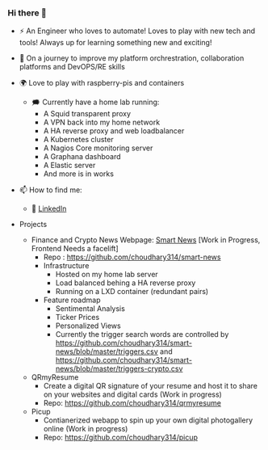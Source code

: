 ### Hi there 👋

- :zap: An Engineer who loves to automate! Loves to play with new tech and tools! Always up for learning something new and exciting! 
- 🌱 On a journey to improve my platform orchrestration, collaboration platforms and DevOPS/RE skills
- :earth_africa: Love to play with raspberry-pis and containers
  - :right_anger_bubble: Currently have a home lab running:
    - A Squid transparent proxy
    - A VPN back into my home network
    - A HA reverse proxy and web loadbalancer
    - A Kubernetes cluster
    - A Nagios Core monitoring server
    - A Graphana dashboard
    - A Elastic server
    - And more is in works

- 📫 How to find me: 
  - :office: [LinkedIn](https://www.linkedin.com/in/tarunchoudhary7/)

- Projects
  - Finance and Crypto News Webpage: [Smart News](https://news.vatave.com) [Work in Progress, Frontend Needs a facelift]
    - Repo : https://github.com/choudhary314/smart-news 
    - Infrastructure
      - Hosted on my home lab server
      - Load balanced behing a HA reverse proxy
      - Running on a LXD container (redundant pairs)
    - Feature roadmap
      - Sentimental Analysis
      - Ticker Prices
      - Personalized Views
      - Currently the trigger search words are controlled by https://github.com/choudhary314/smart-news/blob/master/triggers.csv and https://github.com/choudhary314/smart-news/blob/master/triggers-crypto.csv
  - QRmyResume
    - Create a digital QR signature of your resume and host it to share on your websites and digital cards (Work in progress)
    - Repo: https://github.com/choudhary314/qrmyresume 
  - Picup
    - Contianerized webapp to spin up your own digital photogallery online (Work in progress)
    - Repo: https://github.com/choudhary314/picup
